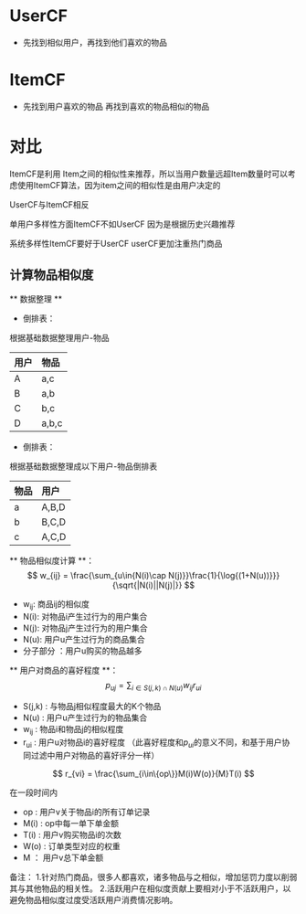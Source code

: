 # UserCF

- 先找到相似用户，再找到他们喜欢的物品



# ItemCF

- 先找到用户喜欢的物品 再找到喜欢的物品相似的物品



# 对比

ItemCF是利用 Item之间的相似性来推荐，所以当用户数量远超Item数量时可以考虑使用ItemCF算法，因为item之间的相似性是由用户决定的

UserCF与ItemCF相反



单用户多样性方面ItemCF不如UserCF 因为是根据历史兴趣推荐

系统多样性ItemCF要好于UserCF userCF更加注重热门商品



## 计算物品相似度

** 数据整理 **

- 倒排表：  

根据基础数据整理用户-物品

| 用户 | 物品  |
| :--- | :---- |
| A    | a,c   |
| B    | a,b   |
| C    | b,c   |
| D    | a,b,c |

- 倒排表： 

根据基础数据整理成以下用户-物品倒排表

| 物品 | 用户  |
| :--- | :---- |
| a    | A,B,D |
| b    | B,C,D |
| c    | A,C,D |

** 物品相似度计算 **：
$$
w_{ij} = \frac{\sum_{u\in{N(i)\cap N(j)}}\frac{1}{\log{(1+N(u))}}}{\sqrt{|N(i)||N(j)|}}
$$


- w<sub>ij</sub>: 商品ij的相似度
- N(i): 对物品i产生过行为的用户集合
- N(j): 对物品j产生过行为的用户集合
- N(u): 用户u产生过行为的商品集合
- 分子部分 ：用户u购买的物品越多

 ** 用户对商品的喜好程度 **：
$$
p_{uj} = \sum_{i\in {S(j,k)\cap N(u)}}w_{ij}r_{ui}
$$


- S(j,k) : 与物品j相似程度最大的K个物品
- N(u) : 用户u产生过行为的物品集合
- w<sub>ij</sub> : 物品i和物品j的相似程度
- r<sub>ui</sub> : 用户u对物品i的喜好程度 （此喜好程度和$p_{ui}$的意义不同，和基于用户协同过滤中用户对物品的喜好评分一样）

$$
r_{vi} = \frac{\sum_{i\in\{op\}}M(i)W(o)}{M}T(i) 
$$




在一段时间内
- op : 用户v关于物品i的所有订单记录
- M(i) : op中每一单下单金额
- T(i) : 用户v购买物品i的次数
- W(o) : 订单类型对应的权重
- M ： 用户v总下单金额

备注：
1.针对热门商品，很多人都喜欢，诸多物品与之相似，增加惩罚力度以削弱其与其他物品的相关性。
2.活跃用户在相似度贡献上要相对小于不活跃用户，以避免物品相似度过度受活跃用户消费情况影响。